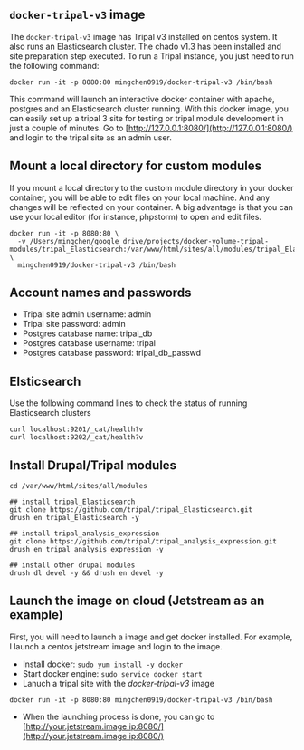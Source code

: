## `docker-tripal-v3` image

The `docker-tripal-v3` image has Tripal v3 installed on centos system. It
also runs an Elasticsearch cluster. The chado v1.3 has been installed and
site preparation step executed. To run a Tripal instance, you just need
to run the following command:

```
docker run -it -p 8080:80 mingchen0919/docker-tripal-v3 /bin/bash
```

This command will launch an interactive docker container with apache, postgres
and an Elasticsearch cluster running. With this docker image, you can easily 
set up a tripal 3 site for testing or tripal module development in just a couple
of minutes. Go to [http://127.0.0.1:8080/](http://127.0.0.1:8080/) and login
to the tripal site as an admin user.

## Mount a local directory for custom modules

If you mount a local directory to the custom module directory in your docker container,
you will be able to edit files on your local machine. And any changes will be reflected
on your container. A big advantage is that you can use your local editor (for instance, phpstorm) 
to open and edit files.

```
docker run -it -p 8080:80 \
  -v /Users/mingchen/google_drive/projects/docker-volume-tripal-modules/tripal_Elasticsearch:/var/www/html/sites/all/modules/tripal_Elasticsearch \
  mingchen0919/docker-tripal-v3 /bin/bash
```

## Account names and passwords

* Tripal site admin username: admin
* Tripal site password: admin
* Postgres database name: tripal_db
* Postgres database username: tripal
* Postgres database password: tripal_db_passwd

## Elsticsearch

Use the following command lines to check the status of running Elasticsearch
clusters

```
curl localhost:9201/_cat/health?v
curl localhost:9202/_cat/health?v
```

## Install Drupal/Tripal modules

```
cd /var/www/html/sites/all/modules

## install tripal_Elasticsearch
git clone https://github.com/tripal/tripal_Elasticsearch.git
drush en tripal_Elasticsearch -y

## install tripal_analysis_expression
git clone https://github.com/tripal/tripal_analysis_expression.git
drush en tripal_analysis_expression -y

## install other drupal modules
drush dl devel -y && drush en devel -y
```

## Launch the image on cloud (Jetstream as an example)

First, you will need to launch a image and get docker installed. For example,
I launch a centos jetstream image and login to the image.

* Install docker: `sudo yum install -y docker`
* Start docker engine: `sudo service docker start`
* Lanuch a tripal site with the *docker-tripal-v3* image

```
docker run -it -p 8080:80 mingchen0919/docker-tripal-v3 /bin/bash
```

* When the launching process is done, you can go to [http://your.jetstream.image.ip:8080/](http://your.jetstream.image.ip:8080/)
